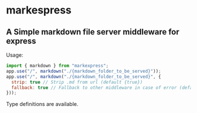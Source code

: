 # markespress

## A Simple markdown file server middleware for express

Usage:

```js
import { markdown } from "markexpress";
app.use("/", markdown("./{markdown_folder_to_be_served}"));
app.use("/", markdown("./{markdown_folder_to_be_served}", {
  strip: true // Strip .md from url (default {true})
  fallback: true // Fallback to other middleware in case of error (default {true})
}));
```

Type definitions are available.
